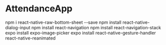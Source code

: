 # AttendanceApp

npm i react-native-raw-bottom-sheet --save
npm install react-native-dialog-input
npm install react-navigation
npm install react-navigation-stack
expo install expo-image-picker
expo install react-native-gesture-handler react-native-reanimated
